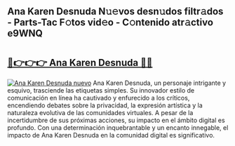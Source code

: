 ## Ana Karen Desnuda N𝚞𝚎vos desn𝚞dos filtr𝚊dos - Parts-Tac F𝚘tos vid𝚎o - C𝚘ntenido atr𝚊ctivo e9WNQ

# <h2><a href="http://mbbs0w.tromn.icu/?c=Ana+Karen+Desnuda">🔗👉👉👉 Ana Karen Desnuda 🔗🔗</a></h2>

[![Ana Karen Desnuda nuevo](https://i.imgur.com/pEAQMta.gif)](http://mbbs0w.tromn.icu/?c=Ana+Karen+Desnuda)
Ana Karen Desnuda, un personaje intrigante y esquivo, trasciende las etiquetas simples. Su innovador estilo de comunicación en línea ha cautivado y enfurecido a los críticos, encendiendo debates sobre la privacidad, la expresión artística y la naturaleza evolutiva de las comunidades virtuales. A pesar de la incertidumbre de sus próximas acciones, su impacto en el ámbito digital es profundo. Con una determinación inquebrantable y un encanto innegable, el impacto de Ana Karen Desnuda en la comunidad digital es significativo.
